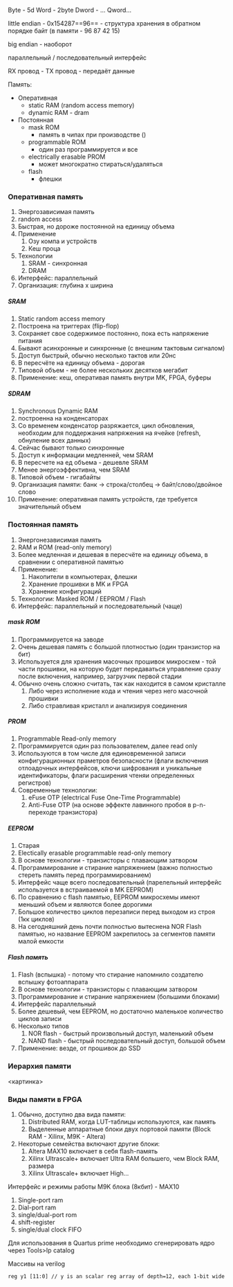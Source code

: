 Byte - 5d
Word - 2byte
Dword - ... 
Qword...


little endian - 0x154287==96== - структура хранения в обратном порядке байт (в памяти - 96 87 42 15)

big endian - наоборот

параллельный / последовательный интерфейс

RX провод - 
TX провод - передаёт данные

Память:
- Оперативная
	- static RAM (random access memory)
	- dynamic RAM - dram
- Постоянная
	- mask ROM
		- память в чипах при производстве ()
	- programmable ROM
		- один раз программируется и все
	- electrically erasable PROM
		- может многократно стираться/удаляться 
	- flash
		- флешки

### Оперативная память
1. Энергозависимая память
2. random access
3. Быстрая, но дороже постоянной на единицу объема
4. Применение
	1. Озу компа и устройств
	2. Кеш проца
5. Технологии
	1. SRAM - синхронная
	2. DRAM
6. Интерфейс: параллельный
7. Организация: глубина х ширина

##### SRAM
1. Static random access memory
2. Построена на триггерах (flip-flop)
3. Сохраняет свое содержимое постоянно, пока есть напряжение питания
4. Бывают асинхронные и синхронные (с внешним тактовым сигналом)
5. Доступ быстрый, обычно несколько тактов или 20нс
6. В пересчёте на единицу объема - дорогая
7. Типовой объем - не более нескольких десятков мегабит
8. Применение: кеш, оперативая память внутри MK, FPGA, буферы

##### SDRAM
1. Synchronous Dynamic RAM
2. построенна на конденсаторах
3. Со временем конденсатор разряжается, цикл обновления, необходим для поддержания напряжения на ячейке (refresh, обнуление всех данных)
4. Сейчас бывают только синхронные
5. Доступ к информации медленней, чем SRAM
6. В пересчете на ед объема - дешевле SRAM
7. Менее энергоэффективна, чем SRAM
8. Типовой объем - гигабайты
9. Организация памяти: банк -> строка/столбец -> байт/слово/двойное слово
10. Применение: оперативная память устройств, где требуется значительный объем

### Постоянная память
1. Энергонезависимая память
2. RAM и ROM (read-only memory)
3. Более медленная и дешевая в пересчёте на единицу объема, в сравнении с оперативной памятью
4. Применение:
	1. Накопители в компьютерах, флешки
	2. Хранение прошивки в MK и FPGA
	3. Хранение конфигураций
5. Технологии: Masked ROM / EEPROM / Flash
6. Интерфейс: параллельный и последовательный (чаще)

##### mask ROM
1. Программируется на заводе
2. Очень дешевая память с большой плотностью (один транзистор на бит)
3. Используется для хранения масочных прошивок микросхем - той части прошивки, на которую будет передаваться управление сразу после включения, например, загрузчик первой стадии
4. Обычно очень сложно считать, так как находится в самом кристалле
	1. Либо через исполнение кода и чтения через него масочной прошивки
	2. Либо стравливая кристалл и анализируя соединения

##### PROM
1. Programmable Read-only memory
2. Программируется один раз пользователем, далее read only
3. Используются в том числе для единовременной записи конфигурационных праметров безопасности (флаги включения отлоадочных интерфейсов, ключи шифрования и уникальные идентификаторы, флаги расширения чтеняи определенных регистров)
4. Современные технологии:
	1. eFuse OTP (electrical Fuse One-Time Programmable)
	2. Anti-Fuse OTP (на основе эффекте лавинного пробоя в p-n-переходе транзистора)

##### EEPROM
1. Старая
2. Electically erasable programmable read-only memory
3. В основе технологии - транзисторы с плавающим затвором
4. Программирование и стирание напряжением (важно полностью стереть память перед программированием)
5. Интерфейс чаще всего последовательный (парелельный интерфейс используется в встраиваемой в MK EEPROM)
6. По сравнению с flash памятью, EEPROM микросхемы имеют меньший объем и являются более дорогими
7. Большое количество циклов перезаписи перед выходом из строя (1кк циклов)
8. На сегодняшний день почти полностью вытеснена NOR Flash памятью, но название EEPROM закрепилось за сегментов памяти малой емкости

##### Flash память
1. Flash (вспышка) - потому что стирание напомнило создателю вспышку фотоаппарата
2. В основе технологии - транзисторы с плавающим затвором
3. Программирование и стирание напряжением (большими блоками)
4. Интерфейс параллельный
5. Более дешевый, чем EEPROM, но достаточно маленькое количество циклов записи
6. Несколько типов
	1. NOR flash - быстрый произвольный доступ, маленький объем
	2. NAND flash - быстрый последовательный доступ, большой объем
7. Применение: везде, от прошивок до SSD

### Иерархия памяти
<картинка>

### Виды памяти в FPGA

1. Обычно, доступно два вида памяти:
	1. Distributed RAM, когда LUT-таблицы используются, как память 
	2. Выделенные аппаратные блоки двух портовой памяти (Block RAM - Xilinx, M9K - Altera)
2. Некоторые семейства включают другие блоки:
	1. Altera MAX10 включает в себя flash-память
	2. Xilinx Ultrascale+ включает Ultra RAM большего, чем Block RAM, размера
	3. Xilinx Ultrascale+ включает High...

Интерфейс и режимы работы M9K блока (8кбит) - MAX10
1. Single-port ram
2. Dial-port ram
3. single/dual-port rom
4. shift-register
5. single/dual clock FIFO

Для использования в Quartus prime необходимо сгенерировать ядро через Tools>Ip catalog

Массивы на verilog
```
reg y1 [11:0] // y is an scalar reg array of depth=12, each 1-bit wide

```